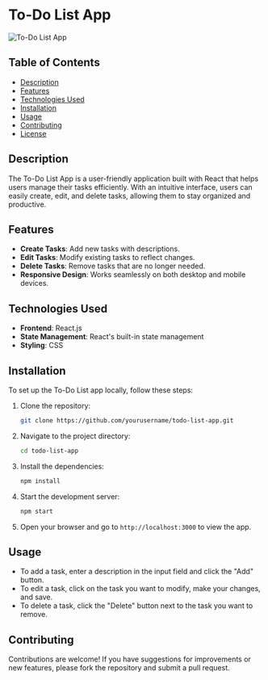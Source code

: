 # To-Do List App

![To-Do List App](https://via.placeholder.com/600x200.png?text=To-Do+List+App) <!-- Replace with an actual image of your app -->

## Table of Contents
- [Description](#description)
- [Features](#features)
- [Technologies Used](#technologies-used)
- [Installation](#installation)
- [Usage](#usage)
- [Contributing](#contributing)
- [License](#license)

## Description
The To-Do List App is a user-friendly application built with React that helps users manage their tasks efficiently. With an intuitive interface, users can easily create, edit, and delete tasks, allowing them to stay organized and productive.

## Features
- **Create Tasks**: Add new tasks with descriptions.
- **Edit Tasks**: Modify existing tasks to reflect changes.
- **Delete Tasks**: Remove tasks that are no longer needed.
- **Responsive Design**: Works seamlessly on both desktop and mobile devices.

## Technologies Used
- **Frontend**: React.js
- **State Management**: React's built-in state management
- **Styling**: CSS

## Installation
To set up the To-Do List app locally, follow these steps:

1. Clone the repository:
   ```bash
   git clone https://github.com/yourusername/todo-list-app.git
   ```

2. Navigate to the project directory:
   ```bash
   cd todo-list-app
   ```

3. Install the dependencies:
   ```bash
   npm install
   ```

4. Start the development server:
   ```bash
   npm start
   ```

5. Open your browser and go to `http://localhost:3000` to view the app.

## Usage
- To add a task, enter a description in the input field and click the "Add" button.
- To edit a task, click on the task you want to modify, make your changes, and save.
- To delete a task, click the "Delete" button next to the task you want to remove.

## Contributing
Contributions are welcome! If you have suggestions for improvements or new features, please fork the repository and submit a pull request. 
